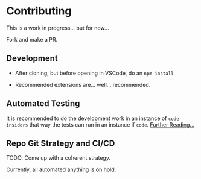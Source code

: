 # Contributing

This is a work in progress... but for now...

Fork and make a PR.

## Development

- After cloning, but before opening in VSCode, do an `npm install`

- Recommended extensions are... well... recommended.

## Automated Testing

It is recommended to do the development work in an instance of `code-insiders` that way the tests can run in an instance if `code`. [Further Reading...](https://code.visualstudio.com/api/working-with-extensions/testing-extension#tips)

## Repo Git Strategy and CI/CD

TODO: Come up with a coherent strategy.

Currently, all automated anything is on hold.
